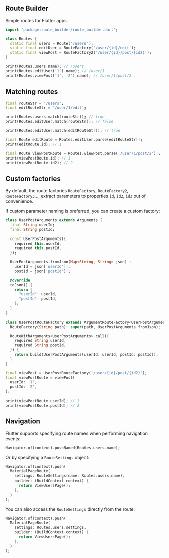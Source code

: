 ## Route Builder

Simple routes for Flutter apps.

```dart
import 'package:route_builder/route_builder.dart';

class Routes {
  static final users = Route('/users');
  static final editUser = RouteFactory('/user/{id}/edit');
  static final viewPost = RouteFactory2('/user/{id}/post/{id2}');
}

print(Routes.users.name); // /users
print(Routes.editUser('1').name); // /user/1
print(Routes.viewPost('1', '2').name); // /user/1/post/2
```

## Matching routes

```dart
final routeStr = '/users';
final editRouteStr = '/user/1/edit';

print(Routes.users.match(routeStr)); // true
print(Routes.editUser.match(routeStr)); // false

print(Routes.editUser.match(editRouteStr)); // true

final Route editRoute = Routes.editUser.parse(editRouteStr)!;
print(editRoute.id); // 1

final Route viewPostRoute = Routes.viewPost.parse('/user/1/post/2')!;
print(viewPostRoute.id); // 1
print(viewPostRoute.id2); // 2
```

## Custom factories

By default, the route factories `RouteFactory`, `RouteFactory2`, `RouteFactory3`..., extract parameters
to properties `id`, `id2`, `id3` out of convenience.

If custom parameter naming is preferred, you can create a custom factory:

```dart
class UserPostArguments extends Arguments {
  final String userId;
  final String postId;

  const UserPostArguments({
    required this.userId,
    required this.postId,
  });

  UserPostArguments.fromJson(Map<String, String> json) :
    userId = json['userId']!,
    postId = json['postId']!;

  @override
  toJson() {
    return {
      "userId": userId,
      "postId": postId,
    };
  }
}

class UserPostRouteFactory extends ArgumentRouteFactory<UserPostArguments> {
  RouteFactory(String path): super(path, UserPostArguments.fromJson);

  RouteWithArguments<UserPostArguments> call({
    required String userId,
    required String postId,
  }) {
    return build(UserPostArguments(userId: userId, postId: postId));
  }
}

final viewPost = UserPostRouteFactory('/user/{id}/post/{id2}');
final viewPostRoute = viewPost(
  userId: '1',
  postId: '2',
);

print(viewPostRoute.userId); // 1
print(viewPostRoute.postId); // 2
```

## Navigation

Flutter supports specifying route names when performing navigation events:

```dart
Navigator.of(context).pushNamed(Routes.users.name);
```

Or by specifying a `RouteSettings` object:

```dart
Navigator.of(context).push(
  MaterialPageRoute(
    settings: RouteSettings(name: Routes.users.name),
    builder: (BuildContext context) {
      return ViewUsersPage();
    },
  )
);
```

You can also access the `RouteSettings` directly from the route:


```dart
Navigator.of(context).push(
  MaterialPageRoute(
    settings: Routes.users.settings,
    builder: (BuildContext context) {
      return ViewUsersPage();
    },
  )
);
```